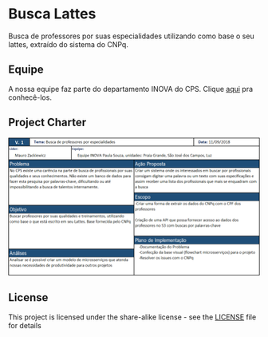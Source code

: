 # Busca Lattes

Busca de professores por suas especialidades utilizando como base o seu lattes, extraído do sistema do CNPq.

## Equipe

A nossa equipe faz parte do departamento INOVA do CPS. Clique [aqui](Equipe.md) pra conhecê-los.

## Project Charter

![project charter](https://raw.githubusercontent.com/InovaCPS/busca-lattes/master/Imagens/Project%20Charter.png)

## License

This project is licensed under the share-alike license - see the [LICENSE](LICENSE) file for details
